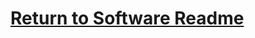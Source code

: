 # [Return to Software Readme](https://github.com/ARTS-Laboratory/Senior-Design-Project-EMCH427-002-Team-4-Downey/tree/main/CLAMS_Software#readme)
